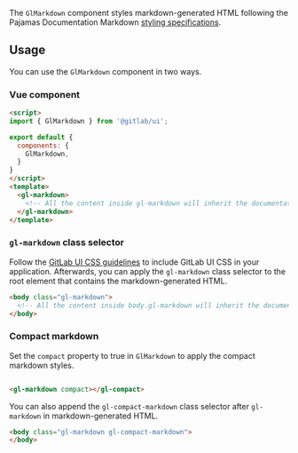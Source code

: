 The `GlMarkdown` component styles markdown-generated HTML following the Pajamas Documentation Markdown
[styling specifications](https://www.figma.com/file/qEddyqCrI7kPSBjGmwkZzQ/Pajamas-UI-Kit---Beta?node-id=542%3A2).

## Usage

You can use the `GlMarkdown` component in two ways.

### Vue component

```html
<script>
import { GlMarkdown } from '@gitlab/ui';

export default {
  components: {
    GlMarkdown,
  }
}
</script>
<template>
  <gl-markdown>
    <!-- All the content inside gl-markdown will inherit the documentation markdown styles -->
  </gl-markdown>
</template>
```

### `gl-markdown` class selector

Follow the [GitLab UI CSS guidelines](https://gitlab.com/gitlab-org/gitlab-ui/-/blob/main/doc/css.md)
to include GitLab UI CSS in your application. Afterwards, you can apply the `gl-markdown` class
selector to the root element that contains the markdown-generated HTML.

```html
<body class="gl-markdown">
  <!-- All the content inside body.gl-markdown will inherit the documentation markdown styles -->
</body>
```

### Compact markdown

Set the `compact` property to true in `GlMarkdown` to apply the compact markdown styles.

<!-- Empty initial line is a workaround for https://gitlab.com/gitlab-org/gitlab-ui/-/issues/2102 -->
```html

<gl-markdown compact></gl-compact>
```

You can also append the `gl-compact-markdown` class selector after `gl-markdown` in markdown-generated
HTML.

```html
<body class="gl-markdown gl-compact-markdown">
</body>
```

<!--
## Browser compatibility

If the component requires any polyfill or fallback on certain browsers, describe those requirements
here.
-->

<!--
## Edge cases

If the component has some known limitations, describe them here.
-->

<!--
## Deprecation warning

If and when this component introduced API changes that would require deprecating old APIs, describe
the changes here, and provide a migration paths to the new API.
-->
